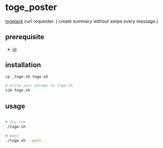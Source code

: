 # toge_poster

[togelack](https://github.com/rutan/togelack) curl requester. ( create summary without swipe every message.)

## prerequisite

- [jq](https://stedolan.github.io/jq/)

## installation

```sh
cp _toge.sh toge.sh

# write your params to toge.sh
vim toge.sh
```

## usage

```sh

# dry run
./toge.sh

# post
./toge.sh --post
```
